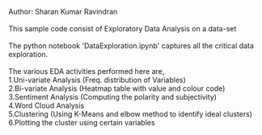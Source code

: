 Author: Sharan Kumar Ravindran
<br />
<br />
This sample code consist of Exploratory Data Analysis on a data-set
<br />
<br />
The python notebook 'DataExploration.ipynb' captures all the critical data exploration. 
<br />
<br />
The various EDA activities performed here are,<br />
1.Uni-variate Analysis (Freq. distribution of Variables)<br />
2.Bi-variate Analysis (Heatmap table with value and colour code)<br />
3.Sentiment Analysis (Computing the polarity and subjectivity)<br />
4.Word Cloud Analysis<br />
5.Clustering (Using K-Means and elbow method to identify ideal clusters)<br />
6.Plotting the cluster using certain variables<br />
<br />

